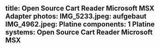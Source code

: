 title: Open Source Cart Reader Microsoft MSX Adapter
photos:
    IMG_5233.jpeg: aufgebaut
    IMG_4962.jpeg: Platine
components:
    1 Platine
systems:
    Open Source Cart Reader
    Microsoft MSX
---

